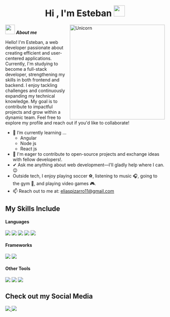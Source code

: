 <h1 align="center">Hi , I'm Esteban <img src="https://media.giphy.com/media/hvRJCLFzcasrR4ia7z/giphy.gif" width="35"></h1>
<img align="right" width=300px alt="Unicorn" src="https://media.giphy.com/media/SWoSkN6DxTszqIKEqv/giphy.gif" />

<img src="https://media.giphy.com/media/ObNTw8Uzwy6KQ/giphy.gif" width="30px">&nbsp;***About me***

Hello! I'm Esteban, a web developer passionate about creating efficient and user-centered applications. Currently, I'm studying to become a full-stack developer, strengthening my skills in both frontend and backend. I enjoy tackling challenges and continuously expanding my technical knowledge. My goal is to contribute to impactful projects and grow within a dynamic team. Feel free to explore my profile and reach out if you'd like to collaborate!

- 🌱 I’m currently learning ...
  - Angular
  - Node js
  - React js
- 👯 I'm eager to contribute to open-source projects and exchange ideas with fellow developers!.
- ✔ Ask me anything about web development—I'll gladly help where I can.😉<br>
- Outside tech, I enjoy playing soccer ⚽, listening to music 🎧, going to the gym 💪, and playing video games 🎮.
- 📫 Reach out to me at: <a href="eliaspizarro11@gmail.com">eliaspizarro11@gmail.com</a>

## My Skills Include

<h4> Languages </h4>
<span> 
  <img src="https://img.shields.io/badge/HTML5-E34F26?style=for-the-badge&logo=html5&logoColor=white">
  <img src="https://img.shields.io/badge/CSS3-1572B6?style=for-the-badge&logo=css3&logoColor=white">
  <img src="https://img.shields.io/badge/JavaScript-F7DF1E?style=for-the-badge&logo=javascript&logoColor=black">
  <img src="https://img.shields.io/badge/python-3670A0?style=for-the-badge&logo=python&logoColor=ffdd54">
  <img src="https://img.shields.io/badge/typescript-%23007ACC.svg?style=for-the-badge&logo=typescript&logoColor=white">
</span>

<h4> Frameworks </h4>
<span>
  <img src="https://img.shields.io/badge/angular-%23DD0031.svg?style=for-the-badge&logo=angular&logoColor=white">
  <img src="https://img.shields.io/badge/Bootstrap-563D7C?style=for-the-badge&logo=bootstrap&logoColor=white">
</span>

<h4> Other Tools</h4>
<span>
  <img src="https://img.shields.io/badge/github-%23121011.svg?style=for-the-badge&logo=github&logoColor=white">
  <img src="https://img.shields.io/badge/git-%23F05033.svg?style=for-the-badge&logo=git&logoColor=white">
  <img src="https://img.shields.io/badge/Postman-FF6C37?style=for-the-badge&logo=postman&logoColor=white">
</span>

## Check out my Social Media
<a target="_blank" href="https://www.instagram.com/esteban_pizarro25/">
  <img src="https://img.shields.io/badge/Instagram-%23E4405F.svg?style=for-the-badge&logo=Instagram&logoColor=white">
</a>
<a target="_blank" href="https://www.linkedin.com/in/esteban-pizarro-5897362a9/">
  <img src="https://img.shields.io/badge/linkedin-%230077B5.svg?style=for-the-badge&logo=linkedin&logoColor=white">
</a>
